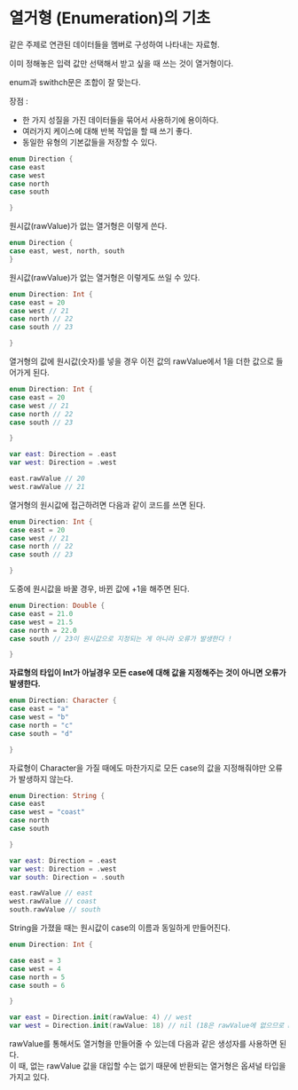 열거형 (Enumeration)의 기초 
===

같은 주제로 연관된 데이터들을 멤버로 구성하여 나타내는 자료형.   

이미 정해놓은 입력 값만 선택해서 받고 싶을 때 쓰는 것이 열거형이다.   

enum과 swithch문은 조합이 잘 맞는다.   

장점 :     
- 한 가지 성질을 가진 데이터들을 묶어서 사용하기에 용이하다.    
- 여러가지 케이스에 대해 반복 작업을 할 때 쓰기 좋다.     
- 동일한 유형의 기본값들을 저장할 수 있다.    


```swift
enum Direction {
case east
case west
case north
case south

}
```

원시값(rawValue)가 없는 열거형은 이렇게 쓴다.

```swift
enum Direction {
case east, west, north, south 
} 
```

원시값(rawValue)가 없는 열거형은 이렇게도 쓰일 수 있다. 

```swift
enum Direction: Int {
case east = 20
case west // 21
case north // 22
case south // 23

}
```

열거형의 값에 원시값(숫자)를 넣을 경우 이전 값의 rawValue에서 1을 더한 값으로 들어가게 된다. 

```swift
enum Direction: Int {
case east = 20
case west // 21
case north // 22
case south // 23

}

var east: Direction = .east
var west: Direction = .west

east.rawValue // 20
west.rawValue // 21
```

열거형의 원시값에 접근하려면 다음과 같이 코드를 쓰면 된다.   

```swift
enum Direction: Int {
case east = 20
case west // 21
case north // 22
case south // 23

}
```

도중에 원시값을 바꿀 경우, 바뀐 값에 +1을 해주면 된다. 

```swift
enum Direction: Double {
case east = 21.0
case west = 21.5
case north = 22.0
case south // 23이 원시값으로 지정되는 게 아니라 오류가 발생한다 !

}
```

**자료형의 타입이 Int가 아닐경우 모든 case에 대해 값을 지정해주는 것이 아니면 오류가 발생한다.**

```swift
enum Direction: Character {
case east = "a"
case west = "b"
case north = "c"
case south = "d"

}
```

자료형이 Character을 가질 때에도 마찬가지로 모든 case의 값을 지정해줘야만 오류가 발생하지 않는다. 

```swift
enum Direction: String {
case east 
case west = "coast"
case north 
case south 

}

var east: Direction = .east
var west: Direction = .west 
var south: Direction = .south

east.rawValue // east
west.rawValue // coast
south.rawValue // south 

```

String을 가졌을 때는 원시값이 case의 이름과 동일하게 만들어진다.   


```swift
enum Direction: Int {

case east = 3
case west = 4
case north = 5
case south = 6

}

var east = Direction.init(rawValue: 4) // west
var west = Direction.init(rawValue: 18) // nil (18은 rawValue에 없으므로 nil을 반환받았다.)
```

rawValue를 통해서도 열거형을 만들어줄 수 있는데 다음과 같은 생성자를 사용하면 된다.    
이 때, 없는 rawValue 값을 대입할 수는 없기 때문에 반환되는 열거형은 옵셔널 타입을 가지고 있다.      




